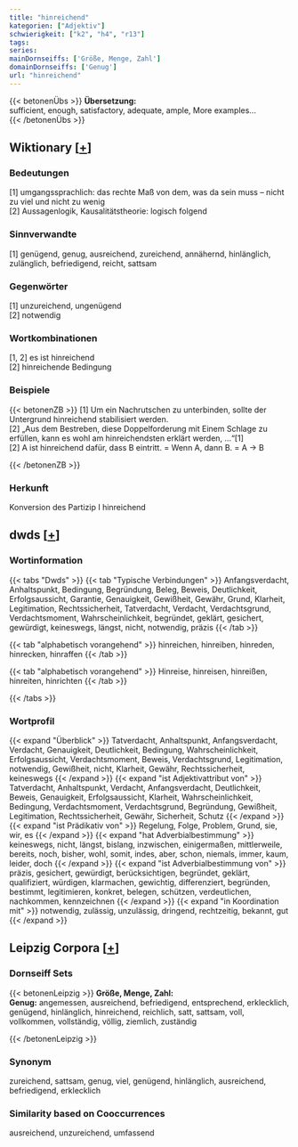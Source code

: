 ```yaml
---
title: "hinreichend"
kategorien: ["Adjektiv"]
schwierigkeit: ["k2", "h4", "r13"]
tags:
series:
mainDornseiffs: ['Größe, Menge, Zahl']
domainDornseiffs: ['Genug']
url: "hinreichend"
---
```


{{< betonenÜbs >}}
**Übersetzung:**  
sufficient, enough, satisfactory, adequate, ample, More examples...  
{{< /betonenÜbs >}}

## Wiktionary [[+](https://de.wiktionary.org/wiki/hinreichend)]

### Bedeutungen
[1] umgangssprachlich: das rechte Maß von dem, was da sein muss – nicht zu viel und nicht zu wenig  
[2] Aussagenlogik, Kausalitätstheorie: logisch folgend  

### Sinnverwandte
[1] genügend, genug, ausreichend, zureichend, annähernd, hinlänglich, zulänglich, befriedigend, reicht, sattsam  

### Gegenwörter
[1] unzureichend, ungenügend  
[2] notwendig  

### Wortkombinationen
[1, 2] es ist hinreichend  
[2] hinreichende Bedingung  

### Beispiele
{{< betonenZB >}}
[1] Um ein Nachrutschen zu unterbinden, sollte der Untergrund hinreichend stabilisiert werden.  
[2] „Aus dem Bestreben, diese Doppelforderung mit Einem Schlage zu erfüllen, kann es wohl am hinreichendsten erklärt werden, …“[1]  
[2] A ist hinreichend dafür, dass B eintritt. = Wenn A, dann B. = A → B  

{{< /betonenZB >}}
### Herkunft
Konversion des Partizip I hinreichend  



## dwds [[+](https://www.dwds.de/wb/hinreichend)]

### Wortinformation
{{< tabs "Dwds" >}}
{{< tab "Typische Verbindungen" >}}
Anfangsverdacht, Anhaltspunkt, Bedingung, Begründung, Beleg, Beweis, Deutlichkeit, Erfolgsaussicht, Garantie, Genauigkeit, Gewißheit, Gewähr, Grund, Klarheit, Legitimation, Rechtssicherheit, Tatverdacht, Verdacht, Verdachtsgrund, Verdachtsmoment, Wahrscheinlichkeit, begründet, geklärt, gesichert, gewürdigt, keineswegs, längst, nicht, notwendig, präzis
{{< /tab >}}

{{< tab "alphabetisch vorangehend" >}}
hinreichen, hinreiben, hinreden, hinrecken, hinraffen
{{< /tab >}}

{{< tab "alphabetisch vorangehend" >}}
Hinreise, hinreisen, hinreißen, hinreiten, hinrichten
{{< /tab >}}

{{< /tabs >}}

### Wortprofil
{{< expand "Überblick" >}} Tatverdacht, Anhaltspunkt, Anfangsverdacht, Verdacht, Genauigkeit, Deutlichkeit, Bedingung, Wahrscheinlichkeit, Erfolgsaussicht, Verdachtsmoment, Beweis, Verdachtsgrund, Legitimation, notwendig, Gewißheit, nicht, Klarheit, Gewähr, Rechtssicherheit, keineswegs {{< /expand >}}
{{< expand "ist Adjektivattribut von" >}} Tatverdacht, Anhaltspunkt, Verdacht, Anfangsverdacht, Deutlichkeit, Beweis, Genauigkeit, Erfolgsaussicht, Klarheit, Wahrscheinlichkeit, Bedingung, Verdachtsmoment, Verdachtsgrund, Begründung, Gewißheit, Legitimation, Rechtssicherheit, Gewähr, Sicherheit, Schutz {{< /expand >}}
{{< expand "ist Prädikativ von" >}} Regelung, Folge, Problem, Grund, sie, wir, es {{< /expand >}}
{{< expand "hat Adverbialbestimmung" >}} keineswegs, nicht, längst, bislang, inzwischen, einigermaßen, mittlerweile, bereits, noch, bisher, wohl, somit, indes, aber, schon, niemals, immer, kaum, leider, doch {{< /expand >}}
{{< expand "ist Adverbialbestimmung von" >}} präzis, gesichert, gewürdigt, berücksichtigen, begründet, geklärt, qualifiziert, würdigen, klarmachen, gewichtig, differenziert, begründen, bestimmt, legitimieren, konkret, belegen, schützen, verdeutlichen, nachkommen, kennzeichnen {{< /expand >}}
{{< expand "in Koordination mit" >}} notwendig, zulässig, unzulässig, dringend, rechtzeitig, bekannt, gut {{< /expand >}}

## Leipzig Corpora [[+](https://corpora.uni-leipzig.de/en/res?word=hinreichend&corpusId=deu_newscrawl-public_2018)]

### Dornseiff Sets
{{< betonenLeipzig >}}
**Größe, Menge, Zahl:**  
**Genug:** angemessen, ausreichend, befriedigend, entsprechend, erklecklich, genügend, hinlänglich, hinreichend, reichlich, satt, sattsam, voll, vollkommen, vollständig, völlig, ziemlich, zuständig  

{{< /betonenLeipzig >}}

### Synonym
zureichend, sattsam, genug, viel, genügend, hinlänglich, ausreichend, befriedigend, erklecklich


### Similarity based on Cooccurrences
ausreichend, unzureichend, umfassend

